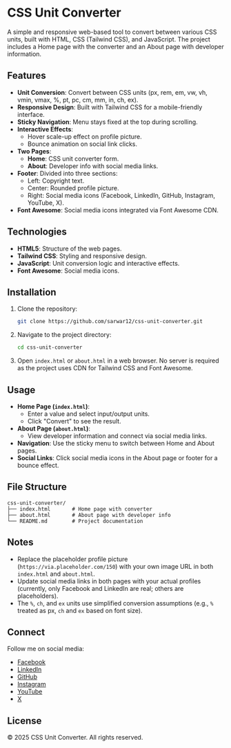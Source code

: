 # CSS Unit Converter

A simple and responsive web-based tool to convert between various CSS units, built with HTML, CSS (Tailwind CSS), and JavaScript. The project includes a Home page with the converter and an About page with developer information.

## Features
- **Unit Conversion**: Convert between CSS units (px, rem, em, vw, vh, vmin, vmax, %, pt, pc, cm, mm, in, ch, ex).
- **Responsive Design**: Built with Tailwind CSS for a mobile-friendly interface.
- **Sticky Navigation**: Menu stays fixed at the top during scrolling.
- **Interactive Effects**: 
  - Hover scale-up effect on profile picture.
  - Bounce animation on social link clicks.
- **Two Pages**:
  - **Home**: CSS unit converter form.
  - **About**: Developer info with social media links.
- **Footer**: Divided into three sections:
  - Left: Copyright text.
  - Center: Rounded profile picture.
  - Right: Social media icons (Facebook, LinkedIn, GitHub, Instagram, YouTube, X).
- **Font Awesome**: Social media icons integrated via Font Awesome CDN.

## Technologies
- **HTML5**: Structure of the web pages.
- **Tailwind CSS**: Styling and responsive design.
- **JavaScript**: Unit conversion logic and interactive effects.
- **Font Awesome**: Social media icons.

## Installation
1. Clone the repository:
   ```bash
   git clone https://github.com/sarwar12/css-unit-converter.git
   ```
2. Navigate to the project directory:
   ```bash
   cd css-unit-converter
   ```
3. Open `index.html` or `about.html` in a web browser. No server is required as the project uses CDN for Tailwind CSS and Font Awesome.

## Usage
- **Home Page (`index.html`)**:
  - Enter a value and select input/output units.
  - Click "Convert" to see the result.
- **About Page (`about.html`)**:
  - View developer information and connect via social media links.
- **Navigation**: Use the sticky menu to switch between Home and About pages.
- **Social Links**: Click social media icons in the About page or footer for a bounce effect.

## File Structure
```
css-unit-converter/
├── index.html       # Home page with converter
├── about.html       # About page with developer info
└── README.md        # Project documentation
```

## Notes
- Replace the placeholder profile picture (`https://via.placeholder.com/150`) with your own image URL in both `index.html` and `about.html`.
- Update social media links in both pages with your actual profiles (currently, only Facebook and LinkedIn are real; others are placeholders).
- The `%`, `ch`, and `ex` units use simplified conversion assumptions (e.g., `%` treated as px, `ch` and `ex` based on font size).

## Connect
Follow me on social media:
- [Facebook](https://facebook.com/w3sarwar)
- [LinkedIn](https://www.linkedin.com/in/w3sarwar)
- [GitHub](https://github.com/sarwar12)
- [Instagram](https://instagram.com/iam_gsarwar)
- [YouTube](https://youtube.com/@learnwithgsarwar)
- [X](https://x.com/w3sarwar)

## License
© 2025 CSS Unit Converter. All rights reserved.